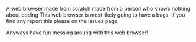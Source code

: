 A web browser made from scratch made from a person who knows nothing about coding
This web browser is most likely going to have a bugs, if you find any report this please on the issues page

Anyways have fun messing aroung with this web browser!
